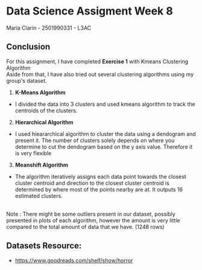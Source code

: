 # Data Science Assigment Week 8
Maria Clarin - 2501990331 - L3AC

## Conclusion
For this assignment, I have completed **Exercise 1** with Kmeans Clustering Algorithm </br>
Aside from that, I have also tried out several clustering algorithms using my group's dataset. </br>
1. **K-Means Algorithm** </br>
* I divided the data into 3 clusters and used kmeans algorithm to track the centroids of the clusters. 
2. **Hierarchical Algorithm** </br>
* I used hieararchical algorithm to cluster the data using a dendogram and present it. The number of clusters solely depends on where you determine to cut the dendogram based on the y axis value. Therefore it is very flexible
3. **Meanshift Algorithm** </br>
* The algorithm iteratively assigns each data point towards the closest cluster centroid and direction to the closest cluster centroid is determined by where most of the points nearby are at. It outputs 16 estimated clusters. </br>
</br>
Note : There might be some outliers present in our dataset, possibly presented in plots of each algorithm, however the amount is very little compared to the total amount of data that we have. (1248 rows)

## Datasets Resource:
* https://www.goodreads.com/shelf/show/horror


